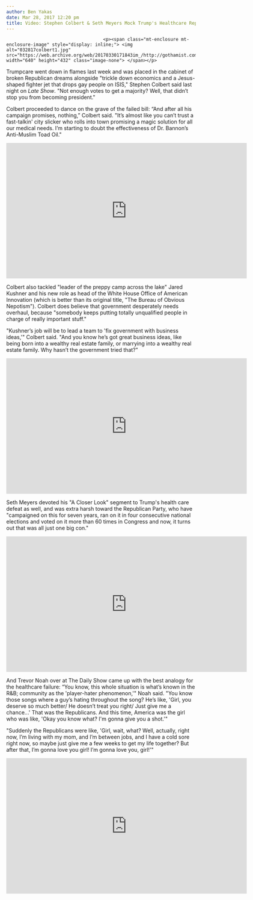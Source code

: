 ```yaml
---
author: Ben Yakas
date: Mar 28, 2017 12:20 pm
title: Video: Stephen Colbert & Seth Meyers Mock Trump's Healthcare Repeal Fail
---
```


	
										<p><span class="mt-enclosure mt-enclosure-image" style="display: inline;"> <img alt="032817colbert1.jpg" src="https://web.archive.org/web/20170330171843im_/http://gothamist.com/attachments/byakas/032817colbert1.jpg" width="640" height="432" class="image-none"> </span></p>

<p>Trumpcare went down in flames last week and was placed in the cabinet of broken Republican dreams alongside &quot;trickle down economics and a Jesus-shaped fighter jet that drops gay people on ISIS,&quot; Stephen Colbert said last night on <em>Late Show</em>. &quot;Not enough votes to get a majority? Well, that didn&#x2019;t stop you from becoming president.&quot;</p>

<p>Colbert proceeded to dance on the grave of the failed bill: &#x201C;And after all his campaign promises, nothing,&#x201D; Colbert said. &quot;It&#x2019;s almost like you can&#x2019;t trust a fast-talkin&apos; city slicker who rolls into town promising a magic solution for all our medical needs. I&#x2019;m starting to doubt the effectiveness of Dr. Bannon&#x2019;s Anti-Muslim Toad Oil.&quot;</p>

<p><iframe width="640" height="360" src="https://web.archive.org/web/20170330171843if_/https://www.youtube.com/embed/YixLWioVMCw" frameborder="0" allowfullscreen></iframe></p>

<p>Colbert also tackled &quot;leader of the preppy camp across the lake&quot; Jared Kushner and his new role as head of the White House Office of American Innovation (which is better than its original title, &quot;The Bureau of Obvious Nepotism&quot;). Colbert does believe that government desperately needs overhaul, because &quot;somebody keeps putting totally unqualified people in charge of really important stuff.&quot;</p>

<p>&quot;Kushner&#x2019;s job will be to lead a team to &apos;fix government with business ideas,&apos;&quot; Colbert said. &quot;And you know he&#x2019;s got great business ideas, like being born into a wealthy real estate family, or marrying into a wealthy real estate family. Why hasn&#x2019;t the government tried that?&quot;</p>

<p><iframe width="640" height="360" src="https://web.archive.org/web/20170330171843if_/https://www.youtube.com/embed/1wgscG7F6rI" frameborder="0" allowfullscreen></iframe></p>

<p>Seth Meyers devoted his &quot;A Closer Look&quot; segment to Trump&apos;s health care defeat as well, and was extra harsh toward the Republican Party, who have &quot;campaigned on this for seven years, ran on it in four consecutive national elections and voted on it more than 60 times in Congress and now, it turns out that was all just one big con.&quot; </p>

<p><iframe width="640" height="360" src="https://web.archive.org/web/20170330171843if_/https://www.youtube.com/embed/J7UduuBfnrE" frameborder="0" allowfullscreen></iframe></p>

<p>And Trevor Noah over at The Daily Show came up with the best analogy for the healthcare failure: &#x201C;You know, this whole situation is what&#x2019;s known in the R&amp;B; community as the &apos;player-hater phenomenon,&apos;&quot; Noah said. &quot;You know those songs where a guy&#x2019;s hating throughout the song? He&#x2019;s like, &apos;Girl, you deserve so much better/ He doesn&#x2019;t treat you right/ Just give me a chance...&apos; That was the Republicans. And this time, America was the girl who was like, &apos;Okay you know what? I&apos;m gonna give you a shot.&apos;&quot;</p>

<p>&quot;Suddenly the Republicans were like, &apos;Girl, wait, what? Well, actually, right now, I&#x2019;m living with my mom, and I&#x2019;m between jobs, and I have a cold sore right now, so maybe just give me a few weeks to get my life together? But after that, I&#x2019;m gonna love you girl! I&#x2019;m gonna love you, girl!&apos;&quot; </p>

<p><iframe width="640" height="360" src="https://web.archive.org/web/20170330171843if_/https://www.youtube.com/embed/Dbct4yHZ6LA" frameborder="0" allowfullscreen></iframe></p>					
										
									
				